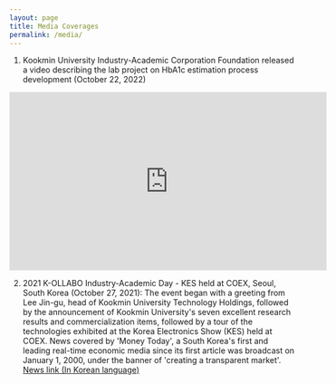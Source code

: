 ```yaml
---
layout: page
title: Media Coverages
permalink: /media/
---
```



<!-- # Media Coverages -->

<script data-goatcounter="https://shifathsn.goatcounter.com/count" async src="https://gc.zgo.at/count.js"></script>

1. Kookmin University Industry-Academic Corporation Foundation released a video describing the lab project on HbA1c estimation process development (October 22, 2022)

<div align="center"><iframe width="560" height="315" src="https://www.youtube.com/embed/2dwM2-_oom4" title="YouTube video player" frameborder="0" allow="accelerometer; autoplay; clipboard-write; encrypted-media; gyroscope; picture-in-picture; web-share" allowfullscreen></iframe> </div>


2. 2021 K-OLLABO Industry-Academic Day - KES held at COEX, Seoul, South Korea (October 27, 2021): The event began with a greeting from Lee Jin-gu, head of Kookmin University Technology Holdings, followed by the announcement of Kookmin University's seven excellent research results and commercialization items, followed by a tour of the technologies exhibited at the Korea Electronics Show (KES) held at COEX. News covered by 'Money Today', a South Korea's first and leading real-time economic media since its first article was broadcast on January 1, 2000, under the banner of 'creating a transparent market'. [News link (In Korean language)](https://news.mt.co.kr/mtview.php?no=2021102709527411584)
